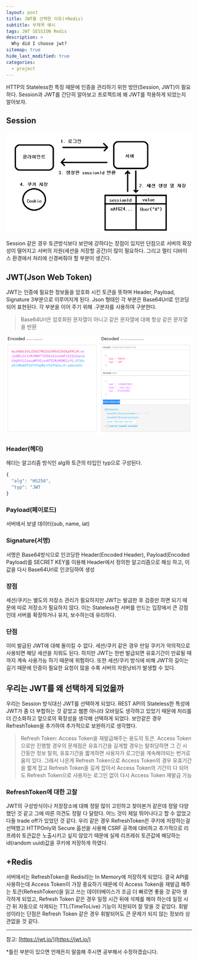 ```yaml
---
layout: post
title: JWT를 선택한 이유(+Redis)
subtitle: 부제목 예시
tags: JWT SESSION Redis
description: >
  Why did I choose jwt?
sitemap: true
hide_last_modified: true
categories:
  - project
---
```

 
HTTP의 Stateless한 특징 때문에 인증을 관리하기 위한 방안(Session, JWT)이 필요하다. Session과 JWT를 간단히 알아보고 프로젝트에 왜 JWT를 적용하게 되었는지 알아보자.

## Session

![](/assets//img/blog/project/jwt_1.png)

Session 같은 경우 토큰방식보다 보안에 강하다는 장점이 있지만 단점으로 서버의 확장성이 떨어지고 서버의 자원(세션을 저장할 공간)이 많이 필요하다. 그리고 멀티 디바이스 환경에서 처리에 신경써줘야 할 부분이 생긴다.

## JWT(Json Web Token)
JWT는 인증에 필요한 정보들을 암호화 시킨 토큰을 뜻하며 Header, Payload, Signature 3부분으로 이루어지게 된다. Json 형태인 각 부분은 Base64Url로 인코딩되어 표현된다. 각 부분을 이어 주기 위해 .구분자를 사용하여 구분한다.

>Base64Url은 암호화된 문자열이 아니고 같은 문자열에 대해 항상 같은 문자열을 반환

![](/assets//img/blog/project/jwt_2.PNG)

### Header(헤더)
헤더는 알고리즘 방식인 alg와 토큰의 타입인 typ으로 구성된다.
```js
{
  "alg": "HS256",
  "typ": "JWT
}
```

### Payload(페이로드)
서버에서 보낼 데이터(sub, name, iat)

### Signature(서명)
서명은 Base64방식으로 인코딩한 Header(Encoded Header), Payload(Encoded Payload)를 SECRET KEY를 이용해 Header에서 정의한 알고리즘으로 해싱 하고, 이 값을 다시 Base64Url로 인코딩하여 생성

### 장점
세션/쿠키는 별도의 저장소 관리가 필요하지만 JWT는 발급한 후 검증만 하면 되기 때문에 따로 저장소가 필요하지 않다. 이는 Stateless한 서버를 만드는 입장에서 큰 강점인데 서버를 확장하거나 유지, 보수하는데 유리하다.

### 단점
이미 발급된 JWT에 대해 돌이킬 수 없다. 세션/쿠키 같은 경우 만일 쿠키가 악의적으로 사용되면 해당 세션을 지워도 된다. 하지만 JWT는 한번 발급되면 유효기간이 만료될 때 까지 계속 사용가능 하기 때문에 위험하다. 또한 세션/쿠키 방식에 비해 JWT의 길이는 길기 때문에 인증이 필요한 요청이 많을 수록 서버의 자원낭비가 발생할 수 있다.

## 우리는 JWT를 왜 선택하게 되었을까
우리는 Session 방식대신 JWT를 선택하게 되었다. REST API의 Stateless한 특성에 JWT가 좀 더 부합하는 것 같았고 웹뿐 아니라 모바일도 생각하고 있었기 때문에 처리를 더 간소화하고 앞으로의 확장성을 생각해 선택하게 되었다. 보안같은 경우 RefreshToken을 추가하여 추가적으로 보완하기로 생각했다.

> Refresh Token: Access Token을 재발급해주는 용도의 토큰. Access Token으로만 진행할 경우의 문제점은 유효기간을 길게할 경우는 탈취당하면 그 긴 시간동안 정보 탈취, 유효기간을 짧게하면 사용자가 로그인을 계속해야되는 번거로움이 있다. 그래서 나온게 Refresh Token으로 Access Token의 경우 유효기간을 짧게 잡고 Refresh Token을 길게 잡아서 Access Token의 기간이 다 되어도 Refresh Token으로 사용자는 로그인 없이 다시 Access Token 재발급 가능

### RefreshToken에 대한 고찰
JWT의 구성방식이나 저장장소에 대해 정말 많이 고민하고 찾아본거 같은데 정말 다양했던 것 같고 그에 따른 의견도 정말 다 달랐다. 어느 것이 제일 뛰어나다고 할 수 없었고 다들 trade off가 있었던 것 같다. 우리 같은 경우 RefreshToken은 쿠키에 저장하는걸 선택했고 HTTPOnly와 Secure 옵션을 사용해 CSRF 공격에 대비하고 추가적으로 리프레쉬 토큰값은 노출시키고 싶지 않았기 때문에 실제 리프레쉬 토큰값에 해당하는 id(random uuid)값을 쿠키에 저장하게 하였다.

## +Redis
서버에서는 RefreshToken을 Redis라는 In Memory에 저장하게 되었다. 결국 API를 사용하는데 Access Token이 가장 중요하기 때문에 이 Access Token을 재발급 해주는 토큰(RefreshToken)을 읽고 쓰는 데이터베이스가 조금 더 빠르면 좋을 것 같아 생각하게 되었고, Refresh Token 같은 경우 일정 시간 뒤에 삭제를 해야 하는데 일정 시간 뒤 자동으로 삭제되는 TTL(TimeToLive) 기능이 지원되어 잘 맞을 것 같았다. 휘발성이라는 단점은 Refresh Token 같은 경우 휘발되어도 큰 문제가 되지 않는 정보라 상관없을 것 같다.

---

참고:
[https://jwt.io/](https://jwt.io/)

*틀린 부분이 있으면 언제든지 말씀해 주시면 공부해서 수정하겠습니다.